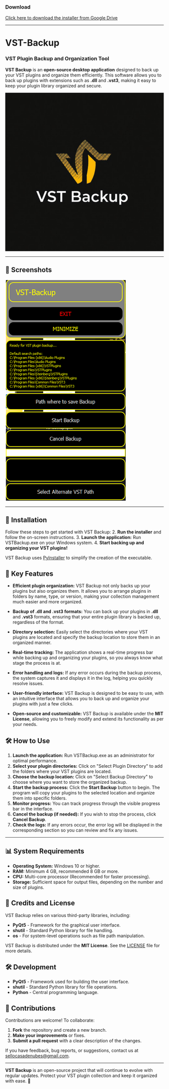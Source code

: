 ### Download

[Click here to download the installer from Google Drive](https://drive.google.com/file/d/15XEhx5GTJnQDug_F0w-2bL9AgaFszF09/view?usp=sharing)

---

# VST-Backup

### VST Plugin Backup and Organization Tool

**VST Backup** is an **open-source desktop application** designed to back up your VST plugins and organize them efficiently. This software allows you to back up plugins with extensions such as **.dll** and **.vst3**, making it easy to keep your plugin library organized and secure.

![VST Backup logo](assets/logo.png)

---

## 📸 Screenshots

![Screenshot](assets/Capture.png)

---

## 🚀 Installation

Follow these steps to get started with VST Backup:
2. **Run the installer** and follow the on-screen instructions.
3. **Launch the application:** Run VSTBackup.exe on your Windows system.
4. **Start backing up and organizing your VST plugins!**

VST Backup uses [PyInstaller](https://www.pyinstaller.org/) to simplify the creation of the executable.

## 🌟 Key Features

- **Efficient plugin organization:**
  VST Backup not only backs up your plugins but also organizes them. It allows you to arrange plugins in folders by name, type, or version, making your collection management much easier and more organized.

- **Backup of .dll and .vst3 formats:**
  You can back up your plugins in **.dll** and **.vst3** formats, ensuring that your entire plugin library is backed up, regardless of the format.

- **Directory selection:**
  Easily select the directories where your VST plugins are located and specify the backup location to store them in an organized manner.

- **Real-time tracking:**
  The application shows a real-time progress bar while backing up and organizing your plugins, so you always know what stage the process is at.

- **Error handling and logs:**
  If any error occurs during the backup process, the system captures it and displays it in the log, helping you quickly resolve issues.

- **User-friendly interface:**
  VST Backup is designed to be easy to use, with an intuitive interface that allows you to back up and organize your plugins with just a few clicks.

- **Open-source and customizable:**
  VST Backup is available under the **MIT License**, allowing you to freely modify and extend its functionality as per your needs.

## 🛠️ How to Use

1. **Launch the application:** Run VSTBackup.exe as an administrator for optimal performance.
2. **Select your plugin directories:** Click on "Select Plugin Directory" to add the folders where your VST plugins are located.
3. **Choose the backup location:** Click on "Select Backup Directory" to choose where you want to store the organized backup.
4. **Start the backup process:** Click the **Start Backup** button to begin. The program will copy your plugins to the selected location and organize them into specific folders.
5. **Monitor progress:** You can track progress through the visible progress bar in the interface.
6. **Cancel the backup (if needed):** If you wish to stop the process, click **Cancel Backup**.
7. **Check the logs:** If any errors occur, the error log will be displayed in the corresponding section so you can review and fix any issues.

---

## 📊 System Requirements

- **Operating System:** Windows 10 or higher.
- **RAM:** Minimum 4 GB, recommended 8 GB or more.
- **CPU:** Multi-core processor (Recommended for faster processing).
- **Storage:** Sufficient space for output files, depending on the number and size of plugins.

## 📜 Credits and License

VST Backup relies on various third-party libraries, including:

- **PyQt5** - Framework for the graphical user interface.
- **shutil** - Standard Python library for file handling.
- **os** - For system-level operations such as file path manipulation.

VST Backup is distributed under the **MIT License**. See the [LICENSE](LICENSE.md) file for more details.

## 🛠️ Development

- **PyQt5** - Framework used for building the user interface.
- **shutil** - Standard Python library for file operations.
- **Python** - Central programming language.

## 🤝 Contributions

Contributions are welcome! To collaborate:

1. **Fork** the repository and create a new branch.
2. **Make your improvements** or fixes.
3. **Submit a pull request** with a clear description of the changes.

If you have feedback, bug reports, or suggestions, contact us at [sellocasadenubes@gmail.com](sellocasadenubes@gmail.com).

---

**VST Backup** is an open-source project that will continue to evolve with regular updates. Protect your VST plugin collection and keep it organized with ease. 🚀
